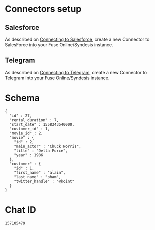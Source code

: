 
# Connectors setup

## Salesforce

As described on [Connecting to Salesforce](https://access.redhat.com/documentation/en-us/red_hat_fuse/7.3/html-single/connecting_fuse_online_to_applications_and_services/index#connecting-to-sf_connectors), create a new Connector to SalesForce into your Fuse Online/Syndesis  instance.

## Telegram

As described on [Connecting to Telegram](https://access.redhat.com/documentation/en-us/red_hat_fuse/7.3/html-single/connecting_fuse_online_to_applications_and_services/index#connecting-to-telegram_connectors), create a new Connector to Telegram into your Fuse Online/Syndesis instance.

# Schema

```
{
  "id" : 27,
  "rental_duration" : 7,
  "start_date" : 1558343540000,
  "customer_id" : 1,
  "movie_id" : 2,
  "movie" : {
    "id" : 2,
    "main_actor" : "Chuck Norris",
    "title" : "Delta Force",
    "year" : 1986
  },
  "customer" : {
    "id" : 1,
    "first_name" : "alain",
    "last_name" : "pham",
    "twitter_handle" : "@koint"
  }
}
```

# Chat ID

```
157105479
```
